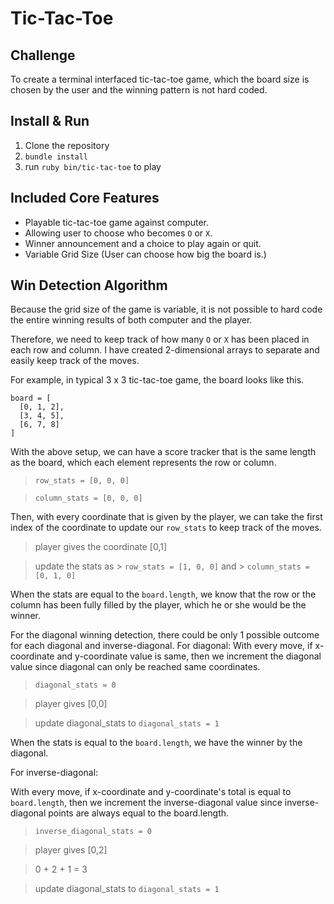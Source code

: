# Tic-Tac-Toe

## Challenge

To create a terminal interfaced tic-tac-toe game, which the board size is chosen by the user and the winning pattern is not hard coded.

## Install & Run

1. Clone the repository
2. `bundle install`
3. run `ruby bin/tic-tac-toe` to play

## Included Core Features

* Playable tic-tac-toe game against computer.
* Allowing user to choose who becomes `O` or `X`.
* Winner announcement and a choice to play again or quit.
* Variable Grid Size (User can choose how big the board is.)

## Win Detection Algorithm

Because the grid size of the game is variable, it is not possible to hard code the entire winning results of both computer and the player.

Therefore, we need to keep track of how many `O` or `X` has been placed in each row and column.
I have created 2-dimensional arrays to separate and easily keep track of the moves.

For example, in typical 3 x 3 tic-tac-toe game, the board looks like this.
```
board = [
  [0, 1, 2],
  [3, 4, 5],
  [6, 7, 8]
]
```
With the above setup, we can have a score tracker that is the same length as the board, which each element represents the row or column.
> `row_stats = [0, 0, 0]`

> `column_stats = [0, 0, 0]`

Then, with every coordinate that is given by the player, we can take the first index of the coordinate to update our `row_stats` to keep track of the moves.
> player gives the coordinate [0,1]

> update the stats as > `row_stats = [1, 0, 0]` and > `column_stats = [0, 1, 0]`

When the stats are equal to the `board.length`, we know that the row or the column has been fully filled by the player, which he or she would be the winner.

For the diagonal winning detection, there could be only 1 possible outcome for each diagonal and inverse-diagonal.
For diagonal:
With every move, if x-coordinate and y-coordinate value is same, then we increment the diagonal value since diagonal can only be reached same coordinates.
> `diagonal_stats = 0`

> player gives [0,0]

> update diagonal_stats to `diagonal_stats = 1`

When the stats is equal to the `board.length`, we have the winner by the diagonal.

For inverse-diagonal:

With every move, if x-coordinate and y-coordinate's total is equal to `board.length`, then we increment the inverse-diagonal value since inverse-diagonal points are always equal to the board.length.
> `inverse_diagonal_stats = 0`

> player gives [0,2]

> 0 + 2 + 1 = 3

> update diagonal_stats to `diagonal_stats = 1`
